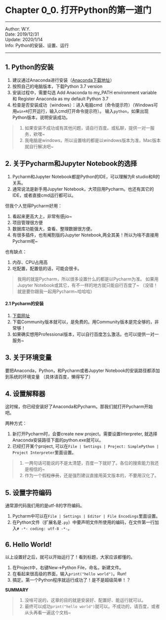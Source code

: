 # Chapter 0_0. 打开Python的第一道门

----
Author: W.Y.  
Date: 2019/12/31  
Update: 2020/1/14  
Info: Python的安装、设置、运行

----

## 1. Python的安装

1. 建议通过Anaconda进行安装（[Anaconda下载地址](https://www.anaconda.com/distribution/)）  
2. 按照自己的电脑版本，下载Python 3.7 version  
3. 安装过程中，需要勾选 Add Anaconda to my_PATH environment variable
和 Register Anaconda as my default Python 3.7  
4. 检查是否安装成功（windows）：进入电脑cmd（命令提示符）（Windows可用`win+R`打开运行，输入cmd打开命令提示符）。
输入`python`，如果出现Python版本，说明安装成功。


>1. 如果安装不成功或有其他问题，请自行百度。或私聊，提供一对一服务，欸嘿~  
>2. 我电脑是windows，所以设置啥的都是以windows版本为准，Mac版本就自行解决吧~


## 2. 关于Pycharm和Jupyter Notebook的选择
1. Pycharm和Jupyter Notebook都是Python的IDE，可以理解为R studio和R的关系。   
2. 通常说法是新手用Jupyter Notebook，大项目用Pycharm。也还有其它的IDE，或者直接cmd运行都可以。  

但我个人觉得Pycharm好用：  
1. 看起来更高大上，非常有感jio~  
2. 项目管理很方便
3. 数据库功能强大，查看、整理数据很方便。  
4. 有很多插件，也有阉割版的Jupyter Notebook,两全其美！所以为啥不直接用Pycharm呢~  

也有缺点：
1. 内存、CPU占用高
2. 吃配置，配置低的话，可能会很卡。

>我用的就是Pycharm，所以很多设置什么的都是以Pycharm为准。
>如果用Jupyter Notebook或其它，有不一样的地方就只能自行百度了~
>（没错！就是要你跟我一起用Pycharm~哈哈哈）

#### 2.1 Pycharm的安装
1. [下载网址](https://www.jetbrains.com/pycharm/)
2. 下载Community版本就可以，是免费的。用Community版本是完全够的，非常够！
3. 如果确实想用Professional版本，可以自行百度怎么激活。也可以提供一对一服务~

## 3. 关于环境变量
要把Anaconda，Python，和Pycharm或者Jupyter Notebook的安装路径都添加到系统的环境变量
（具体请百度，懒得写了）


## 4. 设置解释器
这时候，你已经安装好了Anaconda和Pycharm。那我们就打开Pycharm开始吧。

两种方式：
1. 新打开Pycharm时，会要create new project。需要设置Interpreter, 就选择Anaconda安装路径下面的python.exe就可以。
2. 已经打开某个project, 可以在`File | Settings | Project: SimplePython | Project Interpreter`里面设置。


>1. 一两句话可能说的不是太清楚，百度一下就好了。各位的搜索能力我还是相信的~
>2. 作为一个假~~程序员~~，还是强烈建议直接用英文版本的，不要用汉化了。


## 5. 设置字符编码
通常源代码我们用的是utf-8的字符编码。
1. Pycharm中可以在`File | Settings | Editor | File Encodings`里面设置。
2. 在Python文件（扩展名是`.py`）中要声明文件所使用的编码，在文件第一行加入`# -*- coding: utf-8 -*-`。


## 6. Hello World!
以上设置好之后，就可以开始运行了！看到标题，大家应该都懂的。

1. 在Project中，右键New→Python File，命名，新建文件。
2. 在看起来很高级的界面，输入`print("hello world")`。Run!
3. 搞定。第一个Python程序就运行成功了！是不是超级简单！？



**SUMMARY**
>1. 没啥可说的，这章的目的就是安装好、配置好、能运行就可以。
>2. 最终可以成功`print("hello world")`就可以。不成功的，请百度，或者从头再看一遍这个文档~